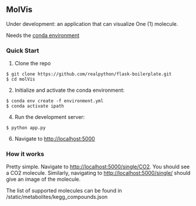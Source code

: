 ## MolVis

Under development: an application that can visualize One (1) molecule.

Needs the [conda environment](https://docs.conda.io/projects/conda/en/latest/user-guide/install/)
### Quick Start

1. Clone the repo
  ```
  $ git clone https://github.com/realpython/flask-boilerplate.git
  $ cd molVis
  ```

2. Initialize and activate the conda environment:
  ```
  $ conda env create -f environment.yml
  $ conda activate ipath
  ```

4. Run the development server:
  ```
  $ python app.py
  ```

6. Navigate to [http://localhost:5000](http://localhost:5000)

### How it works
Pretty simple. Navigate to [http://localhost:5000/single/CO2](http://localhost:5000/single/CO2). You should see a CO2 molecule.
Similarly, navigating to [http://localhost:5000/single/<molecule>](http://localhost:5000/single/<molecule>) should give an image of the molecule.
  
The list of supported molecules can be found in /static/metabolites/kegg_compounds.json


